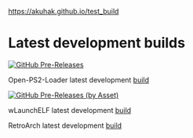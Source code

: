 https://akuhak.github.io/test_build
# Latest development builds

[![GitHub Pre-Releases](https://img.shields.io/github/downloads-pre/ps2homebrew/Open-PS2-Loader/latest/total?label=DOWNLOADS%40OPL&style=for-the-badge)](https://github.com/ps2homebrew/Open-PS2-Loader/releases/tag/latest)

Open-PS2-Loader latest development [build](https://github.com/ps2homebrew/Open-PS2-Loader/releases/tag/latest)

[![GitHub Pre-Releases (by Asset)](https://img.shields.io/github/downloads-pre/ps2homebrew/wLaunchELF/latest/total?label=downloads%40wLE&style=for-the-badge)](https://github.com/ps2homebrew/wLaunchELF/releases/tag/latest)

wLaunchELF latest development [build](https://github.com/ps2homebrew/wLaunchELF/releases/tag/latest)

RetroArch latest development [build](https://buildbot.libretro.com/nightly/playstation/ps2/)
